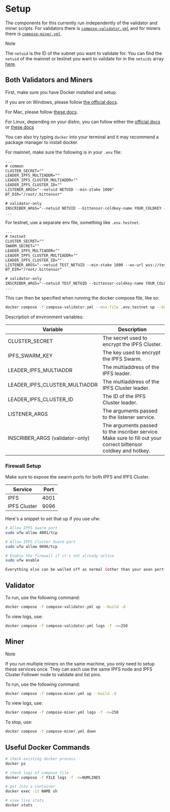 # Setup

The components for this currently run independently of the validator and miner scripts. For validators there is [`compose-validator.yml`](../compose-validator.yml) and for miners there is [`compose-miner.yml`](../compose-miner.yml).

> [!NOTE]
> The `netuid` is the ID of the subnet you want to validate for. You can find the `netuid` of the mainnet or testnet you want to validate for in the `netuids` array [here](https://github.com/opentensor/subnet-launcher/blob/main/networks.py#L23).

## Both Validators and Miners

First, make sure you have Docker installed and setup.

If you are on Windows, please follow [the official docs](https://docs.docker.com/desktop/install/windows-install/).

For Mac, please follow [these docs](https://docs.docker.com/desktop/install/mac-install/).

For Linux, depending on your distro, you can follow either the [official docs](https://docs.docker.com/engine/install/ubuntu/#install-using-the-repository) or [these docs](https://docs.sevenbridges.com/docs/install-docker-on-linux)

You can also try typing `docker` into your terminal and it may recommend a package manager to install docker.

For mainnet, make sure the following is in your `.env` file:

```txt
...
# common
CLUSTER_SECRET=""
LEADER_IPFS_MULTIADDR=""
LEADER_IPFS_CLUSTER_MULTIADDR=""
LEADER_IPFS_CLUSTER_ID=""
LISTENER_ARGS="--netuid NETUID --min-stake 1000"
BT_DIR="/root/.bittensor"

# validator-only
INSCRIBER_ARGS="--netuid NETUID --bittensor-coldkey-name YOUR_COLDKEY --bittensor-hotkey-name YOUR_HOTKEY"
...
```

For testnet, use a separate env file, something like `.env.testnet`.

```txt
...
# testnet
CLUSTER_SECRET=""
SWARM_SECRET=""
LEADER_IPFS_MULTIADDR=""
LEADER_IPFS_CLUSTER_MULTIADDR=""
LEADER_IPFS_CLUSTER_ID=""
LISTENER_ARGS="--netuid TEST_NETUID --min-stake 1000 --ws-url wss://test.finney.opentensor.ai:443/"
BT_DIR="/root/.bittensor"

# validator-only
INSCRIBER_ARGS="--netuid TEST_NETUID --bittensor-coldkey-name YOUR_COLDKEY --bittensor-hotkey-name YOUR_HOTKEY --ws-url wss://test.finney.opentensor.ai:443/"
...
```

This can then be specified when running the docker compose file, like so:

```bash
docker compose -f compose-validator.yml --env-file .env.testnet up --build -d
```

Description of environment variables:

| Variable                        | Description                                                                                                     |
| ------------------------------- | --------------------------------------------------------------------------------------------------------------- |
| CLUSTER_SECRET                  | The secret used to encrypt the IPFS Cluster.                                                                    |
| IPFS_SWARM_KEY                  | The key used to encrypt the IPFS Swarm.                                                                         |
| LEADER_IPFS_MULTIADDR           | The multiaddress of the IPFS leader.                                                                            |
| LEADER_IPFS_CLUSTER_MULTIADDR   | The multiaddress of the IPFS Cluster leader.                                                                    |
| LEADER_IPFS_CLUSTER_ID          | The ID of the IPFS Cluster leader.                                                                              |
| LISTENER_ARGS                   | The arguments passed to the listener service.                                                                   |
| INSCRIBER_ARGS (validator-only) | The arguments passed to the inscriber service. Make sure to fill out your correct bittensor coldkey and hotkey. |

### Firewall Setup

Make sure to expose the swarm ports for both IPFS and IPFS Cluster.

| Service      | Port |
| ------------ | ---- |
| IPFS         | 4001 |
| IPFS Cluster | 9096 |

Here's a snippet to set that up if you use ufw:

```bash
# Allow IPFS Swarm port
sudo ufw allow 4001/tcp

# Allow IPFS Cluster Swarm port
sudo ufw allow 9096/tcp

# Enable the firewall if it's not already active
sudo ufw enable

Everything else can be walled off as normal (other than your axon port(s))
```

## Validator

To run, use the following command:

```bash
docker compose -f compose-validator.yml up --build -d
```

To view logs, use:

```bash
docker compose -f compose-validator.yml logs -f -n=250
```

## Miner

> [!NOTE]
> If you run multiple miners on the same machine, you only need to setup these services once. They can each use the same IPFS node and IPFS Cluster Follower node to validate and list pins.

To run, use the following command:

```bash
docker compose -f compose-miner.yml up --build -d
```

To view logs, use:

```bash
docker compose -f compose-miner.yml logs -f -n=250
```

To stop, use:

```bash
docker compose -f compose-miner.yml down
```

## Useful Docker Commands

```bash
# check existing docker process
docker ps

# check logs of compose file
docker compose -f FILE logs -f -n=NUMLINES

# get into a container
docker exec -it NAME sh

# view live stats
docker stats
```
